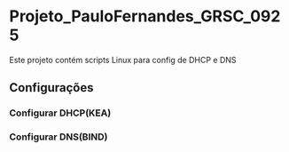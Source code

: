 # Projeto_PauloFernandes_GRSC_0925
Este projeto contém scripts Linux para config de DHCP e DNS
## Configurações
### Configurar DHCP(KEA)
### Configurar DNS(BIND)
